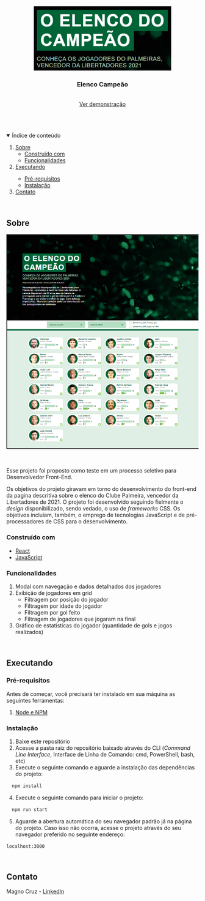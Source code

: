 <br />
<br />

<p align="center">
  <a href="https://elated-ride-ed19bf.netlify.app/">
    <img src="./src/assets/logo.png" alt="Logo" width="360">
  </a>

  <h3 align="center">Elenco Campeão</h3>

  <p align="center">
    <br />
    <a href="https://elated-ride-ed19bf.netlify.app/">Ver demonstração</a>
  </p>
</p>

<br />
<br />
<br />

<details open="open">
  <summary>Índice de conteúdo</summary>
  <ol>
    <li>
      <a href="#sobre">Sobre</a>
      <ul>
        <li><a href="#construído-com">Construído com</a></li>
        <li><a href="#funcionalidades">Funcionalidades</a></li>
      </ul>
    </li>
    <li>
      <a href="#executando">Executando</a></li>
      <ul>
        <li><a href="#pré-requisitos">Pré-requisitos</a></li>
        <li><a href="#instalacão">Instalação</a></li>
      </ul>
    </li>
    <li><a href="#contato">Contato</a></li>
  </ol>
</details>

<br />

## Sobre

[![Captura de tela do Elenco Campeão][tela-elenco-campeao]](https://elated-ride-ed19bf.netlify.app/)

<br />

Esse projeto foi proposto como teste em um processo seletivo para Desenvolvedor Front-End.

Os objetivos do projeto giravam em torno do desenvolvimento do front-end da pagina descritiva sobre o elenco do Clube Palmeira, vencedor da Libertadores de 2021. O projeto foi desenvolvido seguindo fielmente o *design* disponibilizado, sendo vedado, o uso de *frameworks* CSS. Os objetivos incluíam, também, o emprego de tecnologias JavaScript e de pré-processadores de CSS para o desenvolvimento.

### Construído com

* [React](http://reactjs.org)
* [JavaScript](https://developer.mozilla.org/en-US/docs/Web/JavaScript)

### Funcionalidades
1. Modal com navegação e dados detalhados dos jogadores
2. Exibição de jogadores em grid
    * Filtragem por posição do jogador
    * Filtragem por idade do jogador
    * Filtragem por gol feito
    * Filtragem de jogadores que jogaram na final
3. Gráfico de estatisticas do jogador (quantidade de gols e jogos realizados)

<br />

## Executando

### Pré-requisitos

Antes de começar, você precisará ter instalado em sua máquina as seguintes ferramentas:
1. [Node e NPM](http://nodejs.org)
### Instalação

1. Baixe este repositório
2. Acesse a pasta raiz do repositório baixado através do CLI (*Command Line Interface*, Interface de Linha de Comando: cmd, PowerShell, bash, etc)
3. Execute o seguinte comando e aguarde a instalação das dependências do projeto:

  ```sh
    npm install
  ```

4. Execute o seguinte comando para iniciar o projeto:

  ```sh
    npm run start
  ```

5. Aguarde a abertura automática do seu navegador padrão já na página do projeto. Caso isso não ocorra, acesse o projeto através do seu navegador preferido no seguinte endereço:

  ```http
  localhost:3000
  ```

<br />

## Contato

Magno Cruz - [LinkedIn](https://www.linkedin.com/in/magno-cruz/)



[tela-elenco-campeao]: ./public/tela-elenco-campeao.png

